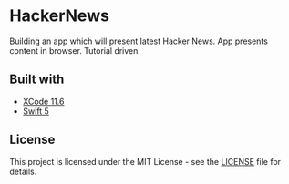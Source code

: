 # HackerNews

Building an app which will present latest Hacker News. App presents content in browser. Tutorial driven.

## Built with

- [XCode 11.6](https://developer.apple.com/xcode/)
- [Swift 5](https://developer.apple.com/swift/)

## License

This project is licensed under the MIT License - see the [LICENSE](LICENSE) file for details.
